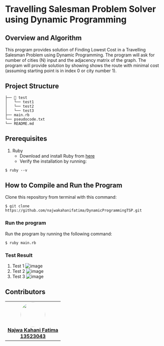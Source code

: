 # Travelling Salesman Problem Solver using Dynamic Programming

## Overview and Algorithm
This program provides solution of Finding Lowest Cost in a Travelling Salesman Problem using Dynamic Programming. The program will ask for number of cities (N) input and the adjacency matrix of the graph. The program will provide solution by showing shows the route with minimal cost (assuming starting point is in index 0 or city number 1).

## Project Structure
```
├── 📁 test
│   └── test1
│   └── test2
│   └── test3
├── main.rb
└── pseudocode.txt
└── README.md
```

## Prerequisites
1. Ruby
   - Download and install Ruby from [here](https://www.ruby-lang.org/en/)
   - Verify the installation by running:
```
$ ruby --v
```
  
## How to Compile and Run the Program
Clone this repository from terminal with this command:
```
$ git clone https://github.com/najwakahanifatima/DynamicProgrammingTSP.git
```
### Run the program
Run the program by running the following command:
```
$ ruby main.rb
```

### Test Result
1. Test 1
   ![image](https://github.com/user-attachments/assets/517fa873-737d-4c1e-adb9-090553a96dc6)
2. Test 2
   ![image](https://github.com/user-attachments/assets/b6260a20-e20b-4dda-8e1b-a369986d4248)
3. Test 3
   ![image](https://github.com/user-attachments/assets/5437aedc-00e2-4946-9828-9e159946f591)

## Contributors 
<table>
  <tr>
    <td align="center">
      <a href="https://github.com/najwakahanifatima">
        <img src="https://avatars.githubusercontent.com/najwakahanifatima" width="80" style="border-radius: 50%;" /><br />
        <span><b>Najwa Kahani Fatima </br> 13523043</b></span>
      </a>
    </td>
  </tr>
</table>


